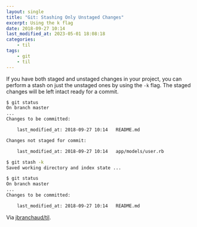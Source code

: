 ```yaml
---
layout: single
title: "Git: Stashing Only Unstaged Changes"
excerpt: Using the k flag
date: 2018-09-27 10:14
last_modified_at: 2023-05-01 18:08:18
categories:
    - til
tags:
    - git
    - til
---
```


If you have both staged and unstaged changes in your project, you can
perform a stash on just the unstaged ones by using the `-k` flag. The
staged changes will be left intact ready for a commit.

```bash
$ git status
On branch master
...
Changes to be committed:

    last_modified_at: 2018-09-27 10:14   README.md

Changes not staged for commit:

    last_modified_at: 2018-09-27 10:14   app/models/user.rb

$ git stash -k
Saved working directory and index state ...

$ git status
On branch master
...
Changes to be committed:

    last_modified_at: 2018-09-27 10:14   README.md
```

Via [jbranchaud/til](https://github.com/jbranchaud/til).
